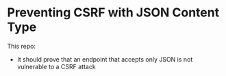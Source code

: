 # Preventing CSRF with JSON Content Type

This repo:

* It should prove that an endpoint that accepts only JSON is not vulnerable to a CSRF attack